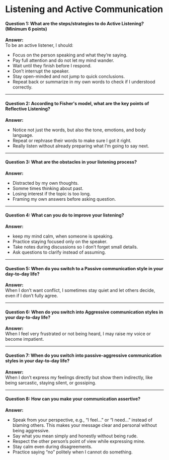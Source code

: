 
# Listening and Active Communication



#### Question 1: What are the steps/strategies to do Active Listening? (Minimum 6 points)  

**Answer:**  
To be an active listener, I should:  
- Focus on the person speaking and what they’re saying.
- Pay full attention and do not let my mind wander.
- Wait until they finish before I respond.  
- Don’t interrupt the speaker.    
- Stay open-minded and not jump to quick conclusions.  
- Repeat back or summarize in my own words to check if I understood correctly.  

---

#### Question 2: According to Fisher's model, what are the key points of Reflective Listening?  

**Answer:**  
- Notice not just the words, but also the tone, emotions, and body language.  
- Repeat or rephrase their words to make sure I got it right.  
- Really listen without already preparing what I’m going to say next.  

---

#### Question 3: What are the obstacles in your listening process?  

**Answer:**  
- Distracted by my own thoughts.  
- Somme times thinking about past.
- Losing interest if the topic is too long.
- Framing my own answers before asking question.

---
#### Question 4: What can you do to improve your listening?  

**Answer:**  
- keep my mind calm, when someone is speaking.  
- Practice staying focused only on the speaker.
- Take notes during discussions so I don’t forget small details.
- Ask questions to clarify instead of assuming. 
---
#### Question 5: When do you switch to a Passive communication style in your day-to-day life?  

**Answer:**  
When I don’t want conflict, I sometimes stay quiet and let others decide, even if I don’t fully agree.  

---
#### Question 6: When do you switch into Aggressive communication styles in your day-to-day life?  

**Answer:**  
When I feel very frustrated or not being heard, I may raise my voice or become impatient.  

---
#### Question 7: When do you switch into passive-aggressive communication styles in your day-to-day life?  

**Answer:**  
When I don’t express my feelings directly but show them indirectly, like being sarcastic, staying silent, or gossiping.  

---
#### Question 8: How can you make your communication assertive?  

**Answer:**  
- Speak from your perspective, e.g., “I feel…” or “I need…” instead of blaming others. This makes your message clear and personal without being aggressive. 
- Say what you mean simply and honestly without being rude.
- Respect the other person’s point of view while expressing mine.   
- Stay calm even during disagreements.  
- Practice saying “no” politely when I cannot do something.   

